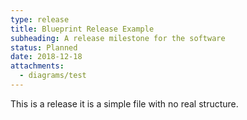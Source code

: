 ```yaml
---
type: release
title: Blueprint Release Example
subheading: A release milestone for the software 
status: Planned
date: 2018-12-18
attachments:
  - diagrams/test
---
```


This is a release it is a simple file with no real structure.
